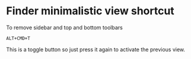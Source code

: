 # Finder minimalistic view shortcut #

To remove sidebar and top and bottom toolbars

````
ALT+CMD+T
````
This is a toggle button so just press it again to activate the previous view.
